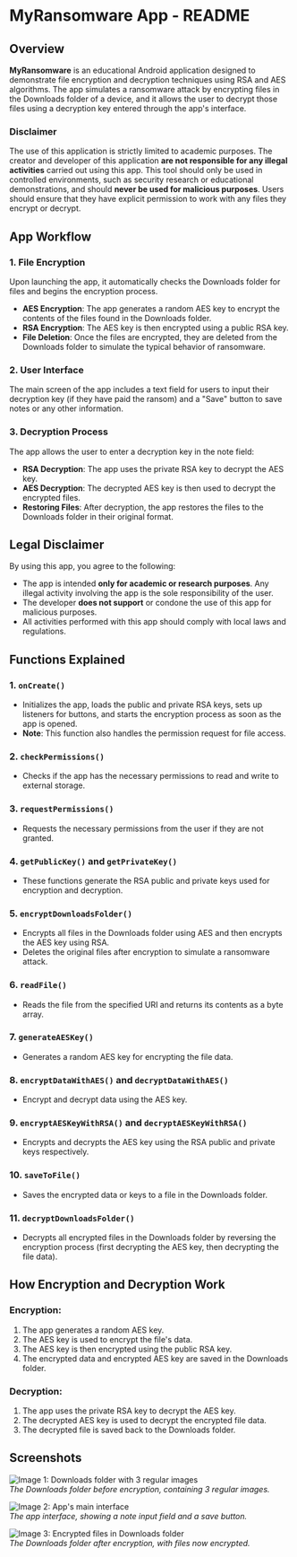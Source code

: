 # MyRansomware App - README

## Overview
**MyRansomware** is an educational Android application designed to demonstrate file encryption and decryption techniques using RSA and AES algorithms. The app simulates a ransomware attack by encrypting files in the Downloads folder of a device, and it allows the user to decrypt those files using a decryption key entered through the app's interface.

### Disclaimer
The use of this application is strictly limited to academic purposes. The creator and developer of this application **are not responsible for any illegal activities** carried out using this app. This tool should only be used in controlled environments, such as security research or educational demonstrations, and should **never be used for malicious purposes**. Users should ensure that they have explicit permission to work with any files they encrypt or decrypt.

## App Workflow

### 1. **File Encryption**
Upon launching the app, it automatically checks the Downloads folder for files and begins the encryption process.

- **AES Encryption**: The app generates a random AES key to encrypt the contents of the files found in the Downloads folder.
- **RSA Encryption**: The AES key is then encrypted using a public RSA key.
- **File Deletion**: Once the files are encrypted, they are deleted from the Downloads folder to simulate the typical behavior of ransomware.

### 2. **User Interface**
The main screen of the app includes a text field for users to input their decryption key (if they have paid the ransom) and a "Save" button to save notes or any other information.

### 3. **Decryption Process**
The app allows the user to enter a decryption key in the note field:

- **RSA Decryption**: The app uses the private RSA key to decrypt the AES key.
- **AES Decryption**: The decrypted AES key is then used to decrypt the encrypted files.
- **Restoring Files**: After decryption, the app restores the files to the Downloads folder in their original format.

## Legal Disclaimer
By using this app, you agree to the following:
- The app is intended **only for academic or research purposes**. Any illegal activity involving the app is the sole responsibility of the user.
- The developer **does not support** or condone the use of this app for malicious purposes.
- All activities performed with this app should comply with local laws and regulations.

## Functions Explained

### 1. `onCreate()`
- Initializes the app, loads the public and private RSA keys, sets up listeners for buttons, and starts the encryption process as soon as the app is opened.
- **Note**: This function also handles the permission request for file access.

### 2. `checkPermissions()`
- Checks if the app has the necessary permissions to read and write to external storage.

### 3. `requestPermissions()`
- Requests the necessary permissions from the user if they are not granted.

### 4. `getPublicKey()` and `getPrivateKey()`
- These functions generate the RSA public and private keys used for encryption and decryption.

### 5. `encryptDownloadsFolder()`
- Encrypts all files in the Downloads folder using AES and then encrypts the AES key using RSA.
- Deletes the original files after encryption to simulate a ransomware attack.

### 6. `readFile()` 
- Reads the file from the specified URI and returns its contents as a byte array.

### 7. `generateAESKey()`
- Generates a random AES key for encrypting the file data.

### 8. `encryptDataWithAES()` and `decryptDataWithAES()`
- Encrypt and decrypt data using the AES key.

### 9. `encryptAESKeyWithRSA()` and `decryptAESKeyWithRSA()`
- Encrypts and decrypts the AES key using the RSA public and private keys respectively.

### 10. `saveToFile()`
- Saves the encrypted data or keys to a file in the Downloads folder.

### 11. `decryptDownloadsFolder()`
- Decrypts all encrypted files in the Downloads folder by reversing the encryption process (first decrypting the AES key, then decrypting the file data).

## How Encryption and Decryption Work

### Encryption:
1. The app generates a random AES key.
2. The AES key is used to encrypt the file's data.
3. The AES key is then encrypted using the public RSA key.
4. The encrypted data and encrypted AES key are saved in the Downloads folder.

### Decryption:
1. The app uses the private RSA key to decrypt the AES key.
2. The decrypted AES key is used to decrypt the encrypted file data.
3. The decrypted file is saved back to the Downloads folder.

## Screenshots

![Image 1: Downloads folder with 3 regular images](1.png)  
*The Downloads folder before encryption, containing 3 regular images.*

![Image 2: App's main interface](2.png)  
*The app interface, showing a note input field and a save button.*

![Image 3: Encrypted files in Downloads folder](3.png)  
*The Downloads folder after encryption, with files now encrypted.*

